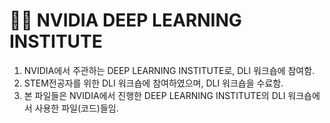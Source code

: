 # 👨‍💻 NVIDIA DEEP LEARNING INSTITUTE
1. NVIDIA에서 주관하는 DEEP LEARNING INSTITUTE로, DLI 워크숍에 참여함.<br>
2. STEM전공자를 위한 DLI 워크숍에 참여하였으며, DLI 워크숍을 수료함. <br>
3. 본 파일들은 NVIDIA에서 진행한 DEEP LEARNING INSTITUTE의 DLI 워크숍에서 사용한 파일(코드)들임. 
